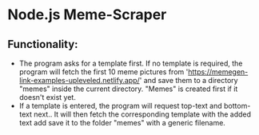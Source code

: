 # Node.js Meme-Scraper

## Functionality:

- The program asks for a template first. If no template is required, the program will fetch the first 10 meme pictures from 'https://memegen-link-examples-upleveled.netlify.app/' and save them to a directory "memes" inside the current directory. "Memes" is created first if it doesn't exist yet.
- If a template is entered, the program will request top-text and bottom-text next.. It will then fetch the corresponding template with the added text add save it to the folder "memes" with a generic filename.
